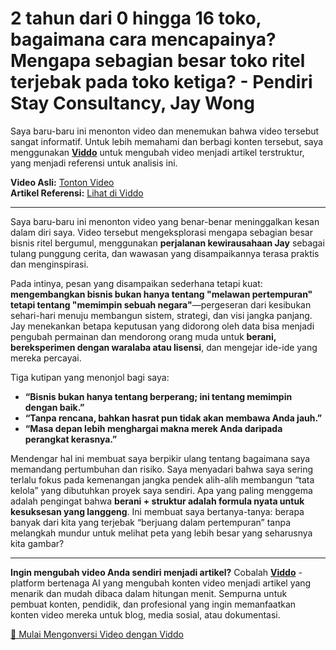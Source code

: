 # 2 tahun dari 0 hingga 16 toko, bagaimana cara mencapainya? Mengapa sebagian besar toko ritel terjebak pada toko ketiga? - Pendiri Stay Consultancy, Jay Wong

Saya baru-baru ini menonton video dan menemukan bahwa video tersebut sangat informatif. Untuk lebih memahami dan berbagi konten tersebut, saya menggunakan **[Viddo](https://viddo.pro/)** untuk mengubah video menjadi artikel terstruktur, yang menjadi referensi untuk analisis ini.

**Video Asli:** [Tonton Video](https://www.youtube.com/watch?v=1imQyLqFP2o)  
**Artikel Referensi:** [Lihat di Viddo](https://viddo.pro/zh/video-result/2717512d-aba4-471f-9987-c53abd30afb8)

---

Saya baru-baru ini menonton video yang benar-benar meninggalkan kesan dalam diri saya. Video tersebut mengeksplorasi mengapa sebagian besar bisnis ritel bergumul, menggunakan **perjalanan kewirausahaan Jay** sebagai tulang punggung cerita, dan wawasan yang disampaikannya terasa praktis dan menginspirasi.

Pada intinya, pesan yang disampaikan sederhana tetapi kuat: **mengembangkan bisnis bukan hanya tentang "melawan pertempuran" tetapi tentang "memimpin sebuah negara"**—pergeseran dari kesibukan sehari-hari menuju membangun sistem, strategi, dan visi jangka panjang. Jay menekankan betapa keputusan yang didorong oleh data bisa menjadi pengubah permainan dan mendorong orang muda untuk **berani, bereksperimen dengan waralaba atau lisensi**, dan mengejar ide-ide yang mereka percayai.

Tiga kutipan yang menonjol bagi saya:  
- **“Bisnis bukan hanya tentang berperang; ini tentang memimpin dengan baik.”**  
- **“Tanpa rencana, bahkan hasrat pun tidak akan membawa Anda jauh.”**  
- **“Masa depan lebih menghargai makna merek Anda daripada perangkat kerasnya.”**

Mendengar hal ini membuat saya berpikir ulang tentang bagaimana saya memandang pertumbuhan dan risiko. Saya menyadari bahwa saya sering terlalu fokus pada kemenangan jangka pendek alih-alih membangun “tata kelola” yang dibutuhkan proyek saya sendiri. Apa yang paling menggema adalah pengingat bahwa **berani + struktur adalah formula nyata untuk kesuksesan yang langgeng**. Ini membuat saya bertanya-tanya: berapa banyak dari kita yang terjebak “berjuang dalam pertempuran” tanpa melangkah mundur untuk melihat peta yang lebih besar yang seharusnya kita gambar?

---

**Ingin mengubah video Anda sendiri menjadi artikel?** Cobalah **[Viddo](https://viddo.pro/)** - platform bertenaga AI yang mengubah konten video menjadi artikel yang menarik dan mudah dibaca dalam hitungan menit. Sempurna untuk pembuat konten, pendidik, dan profesional yang ingin memanfaatkan konten video mereka untuk blog, media sosial, atau dokumentasi. 

[🚀 Mulai Mengonversi Video dengan Viddo](https://viddo.pro/)